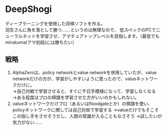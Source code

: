 # DeepShogi
ディープラーニングを使用した将棋ソフトを作る。  
羽生さんに角を落として勝つ.......というのは無理なので、
低スペックのPCでニューラルネットを学習させ、アマチュアトップレベルを目指します。（最低でもmirukuma(アマ初段)には勝ちたい）  

## 戦略
1. AlphaZeroは、policy networkとvalue networkを併用していたが、value networkだけの方が、学習がしやすいように思ったので、valueネットワークだけに。  
→自己対戦で学習させると、すぐに千日手模様になって、学習しなくなる  
→ある程度はプロの棋譜を学習させた方がいいのかもしれない。  
2. valueネットワークだけプロ（あるいはfloodgateとか）の棋譜を使い、policyネットワークに関しては自己対局で学習する
→valueだけでもそこそこの指し手をさせそうだし、人間の常識が入ることもなさそう
→試したいが気力がない......
